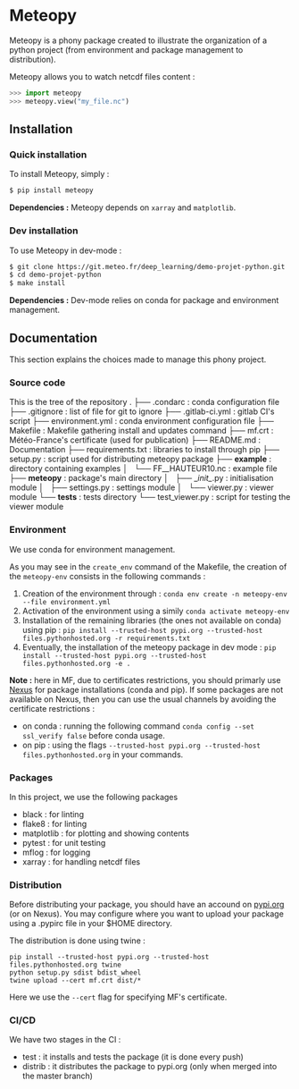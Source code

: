 # Meteopy

Meteopy is a phony package created to illustrate the organization of a python project (from environment and package management to distribution).

Meteopy allows you to watch netcdf files content :

```python
>>> import meteopy
>>> meteopy.view("my_file.nc")
```

## Installation

### Quick installation

To install Meteopy, simply : 
```bash
$ pip install meteopy
```
**Dependencies :** Meteopy depends on `xarray` and `matplotlib`.

### Dev installation

To use Meteopy in dev-mode :
```bash
$ git clone https://git.meteo.fr/deep_learning/demo-projet-python.git
$ cd demo-projet-python
$ make install
```
**Dependencies :** Dev-mode relies on conda for package and environment management.


## Documentation

This section explains the choices made to manage this phony project.

### Source code

This is the tree of the repository
.
├── .condarc                : conda configuration file
├── .gitignore              : list of file for git  to ignore
├── .gitlab-ci.yml          : gitlab CI's script
├── environment.yml         : conda environment configuration file
├── Makefile                : Makefile gathering install and updates command
├── mf.crt                  : Météo-France's certificate (used for publication)
├── README.md               : Documentation
├── requirements.txt        : libraries to install through pip
├── setup.py                : script used for distributing meteopy package
├── **example**             : directory containing examples
│   └── FF__HAUTEUR10.nc    : example file
├── **meteopy**             : package's main directory
│   ├── \__init\__.py       : initialisation module
│   ├── settings.py         : settings module
│   └── viewer.py           : viewer module
└── **tests**               : tests directory
    └── test_viewer.py      : script for testing the viewer module


### Environment

We use conda for environment management.

As you may see in the `create_env` command of the Makefile, the creation of the `meteopy-env` consists in the following commands :
1. Creation of the environment through : `conda env create -n meteopy-env --file environment.yml`
2. Activation of the environment using a simily `conda activate meteopy-env`
3. Installation of the remaining libraries (the ones not available on conda) using pip : `pip install --trusted-host pypi.org --trusted-host files.pythonhosted.org -r requirements.txt`
4. Eventually, the installation of the meteopy package in dev mode : `pip install --trusted-host pypi.org --trusted-host files.pythonhosted.org -e .`

**Note :** here in MF, due to certificates restrictions, you should primarly use [Nexus](http://confluence.meteo.fr/display/MOT/Nexus+-+Guide+d%27utilisation) for package installations (conda and pip).
If some packages are not available on Nexus, then you can use the usual channels by avoiding the certificate restrictions :
- on conda : running the following command `conda config --set ssl_verify false` before conda usage.
- on pip : using the flags `--trusted-host pypi.org --trusted-host files.pythonhosted.org` in your commands.


### Packages

In this project, we use the following packages
* black : for linting
* flake8 : for linting
* matplotlib : for plotting and showing contents
* pytest : for unit testing
* mflog : for logging
* xarray : for handling netcdf files


### Distribution

Before distributing your package, you should have an accound on [pypi.org](pypi.org) (or on Nexus). You may configure where you want to upload your package using a .pypirc file in your $HOME directory.

The distribution is done using twine :
```
pip install --trusted-host pypi.org --trusted-host files.pythonhosted.org twine
python setup.py sdist bdist_wheel
twine upload --cert mf.crt dist/*
```

Here we use the `--cert` flag for specifying MF's certificate.

### CI/CD

We have two stages in the CI :
* test : it installs and tests the package (it is done every push)
* distrib : it distributes the package to pypi.org (only when merged into the master branch)
